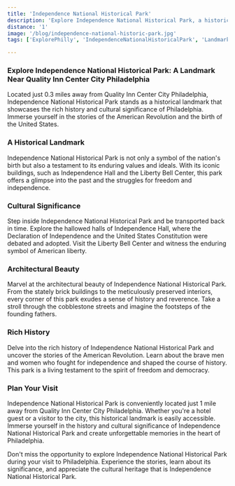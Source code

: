 ```yaml
---
title: 'Independence National Historical Park'
description: 'Explore Independence National Historical Park, a historical landmark near Quality Inn Center City Philadelphia.'
distance: '1'
image: '/blog/independence-national-historic-park.jpg'
tags: ['ExplorePhilly', 'IndependenceNationalHistoricalPark', 'Landmark', 'HistoricalArchitecture', 'PhiladelphiaAttractions']

---
```


### Explore Independence National Historical Park: A Landmark Near Quality Inn Center City Philadelphia

Located just 0.3 miles away from Quality Inn Center City Philadelphia, Independence National Historical Park stands as a historical landmark that showcases the rich history and cultural significance of Philadelphia. Immerse yourself in the stories of the American Revolution and the birth of the United States.

### A Historical Landmark

Independence National Historical Park is not only a symbol of the nation's birth but also a testament to its enduring values and ideals. With its iconic buildings, such as Independence Hall and the Liberty Bell Center, this park offers a glimpse into the past and the struggles for freedom and independence.

### Cultural Significance

Step inside Independence National Historical Park and be transported back in time. Explore the hallowed halls of Independence Hall, where the Declaration of Independence and the United States Constitution were debated and adopted. Visit the Liberty Bell Center and witness the enduring symbol of American liberty.

### Architectural Beauty

Marvel at the architectural beauty of Independence National Historical Park. From the stately brick buildings to the meticulously preserved interiors, every corner of this park exudes a sense of history and reverence. Take a stroll through the cobblestone streets and imagine the footsteps of the founding fathers.

### Rich History

Delve into the rich history of Independence National Historical Park and uncover the stories of the American Revolution. Learn about the brave men and women who fought for independence and shaped the course of history. This park is a living testament to the spirit of freedom and democracy.

### Plan Your Visit

Independence National Historical Park is conveniently located just 1 mile away from Quality Inn Center City Philadelphia. Whether you're a hotel guest or a visitor to the city, this historical landmark is easily accessible. Immerse yourself in the history and cultural significance of Independence National Historical Park and create unforgettable memories in the heart of Philadelphia.

Don't miss the opportunity to explore Independence National Historical Park during your visit to Philadelphia. Experience the stories, learn about its significance, and appreciate the cultural heritage that is Independence National Historical Park.

